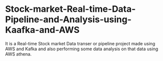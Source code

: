 # Stock-market-Real-time-Data-Pipeline-and-Analysis-using-Kaafka-and-AWS
It is a Real-time Stock market Data transer or pipeline project made using AWS and Kafka and also performing some data analysis on that data using AWS athena.

